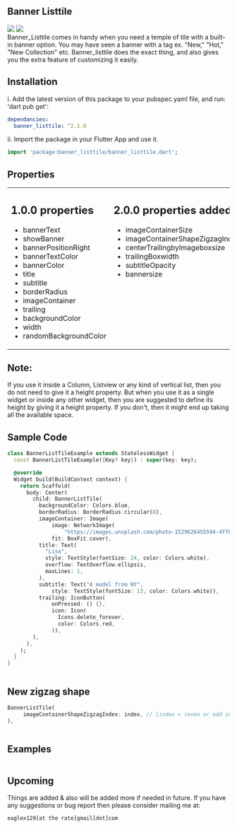 ## Banner Listtile

[<img src="https://img.shields.io/badge/pub-v2.1.0-blue.svg">](https://pub.dev/packages/banner_listtile)
[<img src="https://img.shields.io/badge/License-MIT-green.svg">](https://pub.dev/packages/banner_listtile/license)
<br />
Banner_Listtile comes in handy when you need a temple of tile with a built-in banner option. You may have seen a banner with a tag ex. "New," "Hot," "New Collection" etc. Banner_listtile does the exact thing, and also gives you the extra feature of customizing it easily.


## Installation
i. Add the latest version of this package to your pubspec.yaml file, and run: 'dart pub get':
```yaml
dependancies:
  banner_listtile: ^2.1.0
```

ii. Import the package in your Flutter App and use it.
```dart
import 'package:banner_listtile/banner_listtile.dart';
```

## Properties
<table>
<tr>
<td  valign="top">

## 1.0.0 properties<br />
- bannerText<br />
- showBanner<br />
- bannerPositionRight<br />
- bannerTextColor<br />
- bannerColor<br />
- title<br />
- subtitle<br />
- borderRadius<br />
- imageContainer<br />
- trailing<br />
- backgroundColor<br />
- width<br />
- randomBackgroundColor
</td>
<td  valign="top">

## 2.0.0 properties added<br />
- imageContainerSize<br />
- imageContainerShapeZigzagIndex<br />
- centerTrailingbyImageboxsize<br />
- trailingBoxwidth<br />
- subtitleOpacity<br />
- bannersize
</td>
  <td  valign="top">

## New 2.1.0 properties added<br />
- elevation<br />
- borderside<br />
- margin
</td>
</tr>
</table>

## Note:
If you use it inside a Column, Listview or any kind of vertical list, then you do not need to give it a height property. But when you use it as a single widget or inside any other widget, then you are suggested to define its height by giving it a height property. If you don't, then it might end up taking all the available space.

## Sample Code

```dart
class BannerListTileExample extends StatelessWidget {
  const BannerListTileExample({Key? key}) : super(key: key);

  @override
  Widget build(BuildContext context) {
    return Scaffold(
      body: Center(
        child: BannerListTile(
          backgroundColor: Colors.blue,
          borderRadius: BorderRadius.circular(8),
          imageContainer: Image(
              image: NetworkImage(
                  "https://images.unsplash.com/photo-1529626455594-4ff0802cfb7e?ixid=MnwxMjA3fDB8MHxwaG90by1wYWdlfHx8fGVufDB8fHx8&ixlib=rb1.2.1&auto=format&fit=crop&w=387&q=80"),
              fit: BoxFit.cover),
          title: Text(
            "Lisa",
            style: TextStyle(fontSize: 24, color: Colors.white),
            overflow: TextOverflow.ellipsis,
            maxLines: 1,
          ),
          subtitle: Text("A model from NY",
              style: TextStyle(fontSize: 13, color: Colors.white)),
          trailing: IconButton(
              onPressed: () {},
              icon: Icon(
                Icons.delete_forever,
                color: Colors.red,
              )),
        ),
      ),
    );
  }
}
```

<img  src="https://user-images.githubusercontent.com/60544576/140290340-e166477e-7113-4032-8546-e51cc8e655ed.png"  alt="">

## New zigzag shape
```dart
BannerListTile(
     imageContainerShapeZigzagIndex: index, // [index = (even or odd integer number)]
),
```
<img  src="https://user-images.githubusercontent.com/60544576/140294624-de6c38c2-21a7-4e09-80f8-786173b2a51c.png"  alt="">


## Examples
<img  src="https://user-images.githubusercontent.com/60544576/139554938-56335161-a08b-4b81-a3a6-02f78bd5a9e7.png"  alt="">



## Upcoming

Things are added & also will be added more if needed in future.
If you have any suggestions or bug report then please consider mailing me at:
```dart 
eaglex129[at the rate]gmail[dot]com
```
